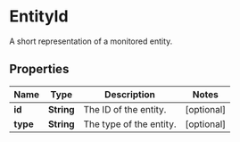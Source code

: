 

# EntityId

A short representation of a monitored entity.

## Properties

| Name | Type | Description | Notes |
|------------ | ------------- | ------------- | -------------|
|**id** | **String** | The ID of the entity. |  [optional] |
|**type** | **String** | The type of the entity. |  [optional] |



